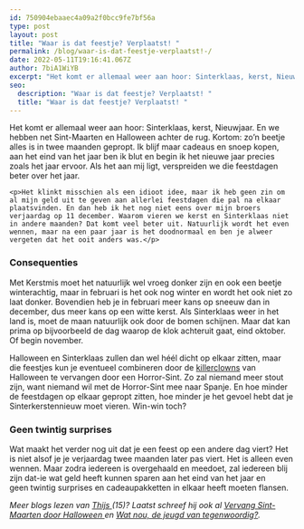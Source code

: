 ```yaml
---
id: 750904ebaaec4a09a2f0bcc9fe7bf56a
type: post
layout: post
title: "Waar is dat feestje? Verplaatst! "
permalink: /blog/waar-is-dat-feestje-verplaatst!-/
date: 2022-05-11T19:16:41.067Z
author: 7biA1WiYB
excerpt: "Het komt er allemaal weer aan hoor: Sinterklaas, kerst, Nieuwjaar. En we hebben net Sint-Maarten en Halloween achter de rug. Kortom: zo’n beetje alles is in twee maanden gepropt. Ik blijf maar cadeaus en snoep kopen, aan het eind van het jaar ben ik blut en begin ik het nieuwe jaar precies zoals het jaar ervoor. Als het aan mij ligt, verspreiden we die feestdagen beter over het jaar.  "
seo:
  description: "Waar is dat feestje? Verplaatst! "
  title: "Waar is dat feestje? Verplaatst! "
---
```

Het komt er allemaal weer aan hoor: Sinterklaas, kerst, Nieuwjaar. En we hebben net Sint-Maarten en Halloween achter de rug. Kortom: zo’n beetje alles is in twee maanden gepropt. Ik blijf maar cadeaus en snoep kopen, aan het eind van het jaar ben ik blut en begin ik het nieuwe jaar precies zoals het jaar ervoor. Als het aan mij ligt, verspreiden we die feestdagen beter over het jaar.  

    <p>Het klinkt misschien als een idioot idee, maar ik heb geen zin om al mijn geld uit te geven aan allerlei feestdagen die pal na elkaar plaatsvinden. En dan heb ik het nog niet eens over mijn broers verjaardag op 11 december. Waarom vieren we kerst en Sinterklaas niet in andere maanden? Dat komt veel beter uit. Natuurlijk wordt het even wennen, maar na een paar jaar is het doodnormaal en ben je alweer vergeten dat het ooit anders was.</p>
<h3><strong>Consequenties</strong></h3>
<p>Met Kerstmis moet het natuurlijk wel vroeg donker zijn en ook een beetje winterachtig, maar in februari is het ook nog winter en wordt het ook niet zo laat donker. Bovendien heb je in februari meer kans op sneeuw dan in december, dus meer kans op een witte kerst. Als Sinterklaas weer in het land is, moet de maan natuurlijk ook door de bomen schijnen. Maar dat kan prima op bijvoorbeeld de dag waarop de klok achteruit gaat, eind oktober. Of begin november.</p>
<p>Halloween en Sinterklaas zullen dan wel héél dicht op elkaar zitten, maar die feestjes kun je eventueel combineren door de <a href="https://original.sevendays.nl/quiz-nieuws/de-grote-killerclowns-quiz">killerclowns</a> van Halloween te vervangen door een Horror-Sint. Zo zal niemand meer stout zijn, want niemand wil met de Horror-Sint mee naar Spanje. En hoe minder de feestdagen op elkaar gepropt zitten, hoe minder je het gevoel hebt dat je Sinterkerstennieuw moet vieren. Win-win toch?</p>
<h3><strong>Geen twintig surprises</strong></h3>
<p>Wat maakt het verder nog uit dat je een feest op een andere dag viert? Het is niet alsof je je verjaardag twee maanden later pas viert. Het is alleen even wennen. Maar zodra iedereen is overgehaald en meedoet, zal iedereen blij zijn dat-ie wat geld heeft kunnen sparen aan het eind van het jaar en geen twintig surprises en cadeaupakketten in elkaar heeft moeten flansen.</p>
<p><em>Meer blogs lezen van <a href="https://original.sevendays.nl/users/thijs-van-reeuwijk">Thijs </a>(15)? Laatst schreef hij ook al <a href="https://original.sevendays.nl/blog/vervang-sint-maarten-door-halloween">Vervang Sint-Maarten door Halloween </a>en <a href="https://original.sevendays.nl/blog/wat-nou-de-jeugd-van-tegenwoordig">Wat nou, de jeugd van tegenwoordig?</a>.</em></p>  
